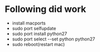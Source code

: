 # Following did work
- install macports
- sudo port selfupdate
- sudo port install python27
- sudo port select --set python python27
- sudo reboot(restart mac)


